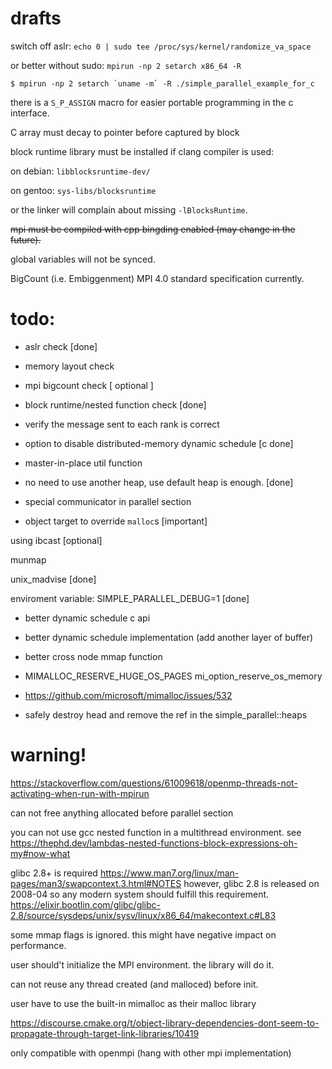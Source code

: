 # drafts

switch off aslr: `echo 0 | sudo tee /proc/sys/kernel/randomize_va_space`

or better without sudo: `mpirun -np 2 setarch x86_64 -R`

```console
$ mpirun -np 2 setarch `uname -m` -R ./simple_parallel_example_for_c
```

there is a `S_P_ASSIGN` macro for easier portable programming in the c interface.

C array must decay to pointer before captured by block

block runtime library must be installed if clang compiler is used:

on debian: `libblocksruntime-dev/`

on gentoo: `sys-libs/blocksruntime`

or the linker will complain about missing `-lBlocksRuntime`.

~~mpi must be compiled with cpp bingding enabled (may change in the future).~~

global variables will not be synced.

BigCount (i.e. Embiggenment) MPI 4.0 standard specification currently.

# todo: 

- aslr check [done]

- memory layout check

- mpi bigcount check [ optional ]

- block runtime/nested function check [done] 

- verify the message sent to each rank is correct

- option to disable distributed-memory dynamic schedule [c done]

- master-in-place util function

- no need to use another heap, use default heap is enough. [done]

- special communicator in parallel section

- object target to override `malloc`s [important]

using ibcast [optional]

munmap

unix_madvise [done]

enviroment variable: SIMPLE_PARALLEL_DEBUG=1 [done]

- better dynamic schedule c api

- better dynamic schedule implementation (add another layer of buffer)

- better cross node mmap function

- MIMALLOC_RESERVE_HUGE_OS_PAGES mi_option_reserve_os_memory

- https://github.com/microsoft/mimalloc/issues/532

- safely destroy head and remove the ref in the simple_parallel::heaps

# warning!

https://stackoverflow.com/questions/61009618/openmp-threads-not-activating-when-run-with-mpirun

can not free anything allocated before parallel section

you can not use gcc nested function in a multithread environment. see https://thephd.dev/lambdas-nested-functions-block-expressions-oh-my#now-what

glibc 2.8+ is required https://www.man7.org/linux/man-pages/man3/swapcontext.3.html#NOTES however, glibc 2.8 is released on 2008-04 so any modern system should fulfill this requirement.
https://elixir.bootlin.com/glibc/glibc-2.8/source/sysdeps/unix/sysv/linux/x86_64/makecontext.c#L83

some mmap flags is ignored. this might have negative impact on performance.

user should't initialize the MPI environment. the library will do it.

can not reuse any thread created (and malloced) before init.

user have to use the built-in mimalloc as their malloc library

https://discourse.cmake.org/t/object-library-dependencies-dont-seem-to-propagate-through-target-link-libraries/10419

only compatible with openmpi (hang with other mpi implementation)